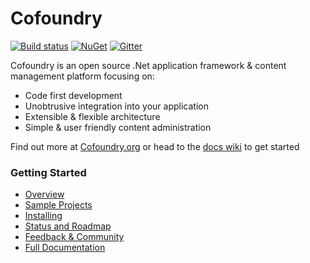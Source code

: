 # Cofoundry

[![Build status](https://ci.appveyor.com/api/projects/status/q22kvqkckiswtv8i?svg=true)](https://ci.appveyor.com/project/Cofoundry/cofoundry)
[![NuGet](https://img.shields.io/nuget/v/Cofoundry.Web.Admin.svg)](https://www.nuget.org/packages/Cofoundry.Web.Admin/)
[![Gitter](https://img.shields.io/gitter/room/cofoundry-cms/cofoundry.svg)](https://gitter.im/cofoundry-cms/cofoundry)

Cofoundry is an open source .Net application framework & content management platform focusing on:

- Code first development
- Unobtrusive integration into your application
- Extensible & flexible architecture
- Simple & user friendly content administration

Find out more at [Cofoundry.org](http://www.cofoundry.org) or head to the [docs wiki](https://github.com/cofoundry-cms/cofoundry/wiki) to get started

### Getting Started

- [Overview](https://github.com/cofoundry-cms/cofoundry/wiki/Overview)
- [Sample Projects](https://github.com/cofoundry-cms/cofoundry/wiki/Sample-Projects)
- [Installing](https://github.com/cofoundry-cms/cofoundry/wiki/Installing)
- [Status and Roadmap](https://github.com/cofoundry-cms/cofoundry/wiki/Status-and-Roadmap)
- [Feedback & Community](https://github.com/cofoundry-cms/cofoundry/wiki/Feedback-&-Community)
- [Full Documentation](https://github.com/cofoundry-cms/cofoundry/wiki)




